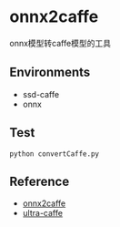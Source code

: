 # onnx2caffe
onnx模型转caffe模型的工具

## Environments
* ssd-caffe 
* onnx 

## Test
```
python convertCaffe.py
```

## Reference
* [onnx2caffe](https://github.com/MTlab/onnx2caffe.git)  
* [ultra-caffe](https://github.com/Linzaer/Ultra-Light-Fast-Generic-Face-Detector-1MB/tree/master/caffe)

